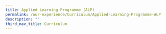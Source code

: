 ```yaml
---
title: Applied Learning Programme (ALP)
permalink: /our-experience/Curriculum/Applied-Learning-Programme-ALP
description: ""
third_nav_title: Curriculum
---
```

